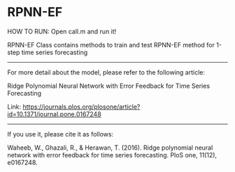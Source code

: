 # RPNN-EF

HOW TO RUN:
Open call.m and run it!

RPNN-EF Class contains methods to train and test RPNN-EF method for 1-step time series forecasting

------------------------------------------------------------------------------------------------------

For more detail about the model, please refer to the following article: 

Ridge Polynomial Neural Network with Error Feedback for Time Series Forecasting

Link: https://journals.plos.org/plosone/article?id=10.1371/journal.pone.0167248

------------------------------------------------------------------------------------------------------

If you use it, please cite it as follows:

Waheeb, W., Ghazali, R., & Herawan, T. (2016). Ridge polynomial neural network with error feedback for time series forecasting. PloS one, 11(12), e0167248.
